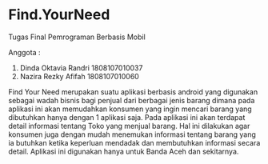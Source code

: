 # Find.YourNeed
Tugas Final Pemrograman Berbasis Mobil


Anggota :
1. Dinda Oktavia Randri 1808107010037
2. Nazira Rezky Afifah 1808107010060

Find Your Need merupakan suatu aplikasi berbasis android yang digunakan sebagai wadah bisnis bagi penjual dari berbagai jenis 
barang dimana pada aplikasi ini akan  memudahkan konsumen yang ingin  mencari barang yang dibutuhkan hanya dengan 1 aplikasi saja. 
Pada aplikasi ini akan terdapat  detail informasi tentang Toko yang menjual barang. Hal ini dilakukan agar konsumen juga  dengan mudah 
menemukan informasi tentang barang yang ia butuhkan ketika keperluan  mendadak dan membutuhkan informasi secara detail. 
Aplikasi ini digunakan hanya untuk Banda  Aceh dan sekitarnya.
